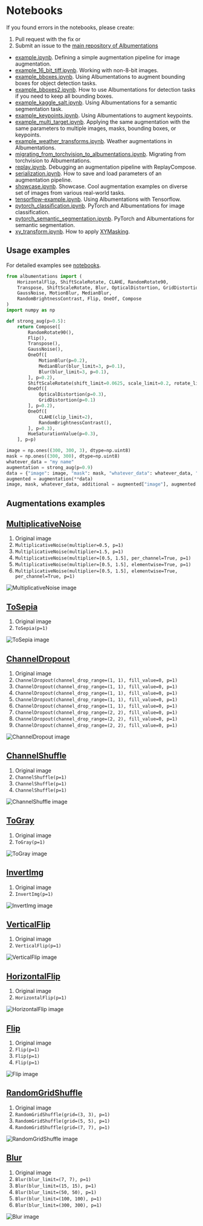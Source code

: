 # Notebooks

If you found errors in the notebooks, please create:

1. Pull request with the fix
or
2. Submit an issue to the [main repository of Albumentations](https://github.com/albumentations-team/albumentations/issues)

- [example.ipynb](notebooks/example.ipynb). Defining a simple augmentation pipeline for image augmentation.
- [example_16_bit_tiff.ipynb](notebooks/example_16_bit_tiff.ipynb). Working with non-8-bit images.
- [example_bboxes.ipynb](notebooks/example_bboxes.ipynb). Using Albumentations to augment bounding boxes for object detection tasks.
- [example_bboxes2.ipynb](notebooks/example_bboxes2.ipynb). How to use Albumentations for detection tasks if you need to keep all bounding boxes.
- [example_kaggle_salt.ipynb](notebooks/example_kaggle_salt.ipynb). Using Albumentations for a semantic segmentation task.
- [example_keypoints.ipynb](notebooks/example_keypoints.ipynb). Using Albumentations to augment keypoints.
- [example_multi_target.ipynb](notebooks/example_multi_target.ipynb). Applying the same augmentation with the same parameters to multiple images, masks, bounding boxes, or keypoints.
- [example_weather_transforms.ipynb](notebooks/example_weather_transforms.ipynb). Weather augmentations in Albumentations.
- [migrating_from_torchvision_to_albumentations.ipynb](notebooks/migrating_from_torchvision_to_albumentations.ipynb). Migrating from torchvision to Albumentations.
- [replay.ipynb](notebooks/replay.ipynb). Debugging an augmentation pipeline with ReplayCompose.
- [serialization.ipynb](notebooks/serialization.ipynb). How to save and load parameters of an augmentation pipeline.
- [showcase.ipynb](notebooks/showcase.ipynb). Showcase. Cool augmentation examples on diverse set of images from various real-world tasks.
- [tensorflow-example.ipynb](notebooks/tensorflow-example.ipynb). Using Albumentations with Tensorflow.
- [pytorch_classification.ipynb](notebooks/pytorch_classification.ipynb). PyTorch and Albumentations for image classification.
- [pytorch_semantic_segmentation.ipynb](notebooks/pytorch_semantic_segmentation.ipynb). PyTorch and Albumentations for semantic segmentation.
- [xy_transform.ipynb](notebooks/example_xymasking.ipynb). How to apply [XYMasking](https://albumentations.ai/docs/api_reference/augmentations/dropout/xy_masking/#xymasking-augmentation-augmentationsdropoutxy_masking).

## Usage examples

For detailed examples see [notebooks](https://github.com/albumentations-team/albumentations_examples/tree/master/notebooks).

```python
from albumentations import (
    HorizontalFlip, ShiftScaleRotate, CLAHE, RandomRotate90,
    Transpose, ShiftScaleRotate, Blur, OpticalDistortion, GridDistortion, HueSaturationValue,
    GaussNoise, MotionBlur, MedianBlur,
    RandomBrightnessContrast, Flip, OneOf, Compose
)
import numpy as np

def strong_aug(p=0.5):
    return Compose([
        RandomRotate90(),
        Flip(),
        Transpose(),
        GaussNoise(),
        OneOf([
            MotionBlur(p=0.2),
            MedianBlur(blur_limit=3, p=0.1),
            Blur(blur_limit=3, p=0.1),
        ], p=0.2),
        ShiftScaleRotate(shift_limit=0.0625, scale_limit=0.2, rotate_limit=45, p=0.2),
        OneOf([
            OpticalDistortion(p=0.3),
            GridDistortion(p=0.1)
        ], p=0.2),
        OneOf([
            CLAHE(clip_limit=2),
            RandomBrightnessContrast(),
        ], p=0.3),
        HueSaturationValue(p=0.3),
    ], p=p)

image = np.ones((300, 300, 3), dtype=np.uint8)
mask = np.ones((300, 300), dtype=np.uint8)
whatever_data = "my name"
augmentation = strong_aug(p=0.9)
data = {"image": image, "mask": mask, "whatever_data": whatever_data, "additional": "hello"}
augmented = augmentation(**data)
image, mask, whatever_data, additional = augmented["image"], augmented["mask"], augmented["whatever_data"], augmented["additional"]
```

## Augmentations examples

[MultiplicativeNoise]([MultiplicativeNoise](https://albumentations.readthedocs.io/en/latest/api/augmentations.html#albumentations.augmentations.transforms.MultiplicativeNoise))
-------------------

1. Original image
2. `MultiplicativeNoise(multiplier=0.5, p=1)`
3. `MultiplicativeNoise(multiplier=1.5, p=1)`
4. `MultiplicativeNoise(multiplier=[0.5, 1.5], per_channel=True, p=1)`
5. `MultiplicativeNoise(multiplier=[0.5, 1.5], elementwise=True, p=1)`
6. `MultiplicativeNoise(multiplier=[0.5, 1.5], elementwise=True, per_channel=True, p=1)`

![MultiplicativeNoise image](images/augs_examples/MultiplicativeNoise.jpg)

[ToSepia]([ToSepia](https://albumentations.readthedocs.io/en/latest/api/augmentations.html#albumentations.augmentations.transforms.ToSepia))
-------

1. Original image
2. `ToSepia(p=1)`

![ToSepia image](images/augs_examples/ToSepia.jpg)

[ChannelDropout]([ChannelDropout](https://albumentations.readthedocs.io/en/latest/api/augmentations.html#albumentations.augmentations.transforms.ChannelDropout))
--------------

1. Original image
2. `ChannelDropout(channel_drop_range=(1, 1), fill_value=0, p=1)`
3. `ChannelDropout(channel_drop_range=(1, 1), fill_value=0, p=1)`
4. `ChannelDropout(channel_drop_range=(1, 1), fill_value=0, p=1)`
5. `ChannelDropout(channel_drop_range=(1, 1), fill_value=0, p=1)`
6. `ChannelDropout(channel_drop_range=(1, 1), fill_value=0, p=1)`
7. `ChannelDropout(channel_drop_range=(2, 2), fill_value=0, p=1)`
8. `ChannelDropout(channel_drop_range=(2, 2), fill_value=0, p=1)`
9. `ChannelDropout(channel_drop_range=(2, 2), fill_value=0, p=1)`

![ChannelDropout image](images/augs_examples/ChannelDropout.jpg)

[ChannelShuffle]([ChannelShuffle](https://albumentations.readthedocs.io/en/latest/api/augmentations.html#albumentations.augmentations.transforms.ChannelShuffle))
--------------

1. Original image
2. `ChannelShuffle(p=1)`
3. `ChannelShuffle(p=1)`
4. `ChannelShuffle(p=1)`

![ChannelShuffle image](images/augs_examples/ChannelShuffle.jpg)


[ToGray]([ToGray](https://albumentations.readthedocs.io/en/latest/api/augmentations.html#albumentations.augmentations.transforms.ToGray))
------

1. Original image
2. `ToGray(p=1)`

![ToGray image](images/augs_examples/ToGray.jpg)


[InvertImg]([InvertImg](https://albumentations.readthedocs.io/en/latest/api/augmentations.html#albumentations.augmentations.transforms.InvertImg))
---------

1. Original image
2. `InvertImg(p=1)`

![InvertImg image](images/augs_examples/InvertImg.jpg)


[VerticalFlip]([VerticalFlip](https://albumentations.readthedocs.io/en/latest/api/augmentations.html#albumentations.augmentations.transforms.VerticalFlip))
------------

1. Original image
2. `VerticalFlip(p=1)`

![VerticalFlip image](images/augs_examples/VerticalFlip.jpg)


[HorizontalFlip]([HorizontalFlip](https://albumentations.readthedocs.io/en/latest/api/augmentations.html#albumentations.augmentations.transforms.HorizontalFlip))
--------------

1. Original image
2. `HorizontalFlip(p=1)`

![HorizontalFlip image](images/augs_examples/HorizontalFlip.jpg)

[Flip]([Flip](https://albumentations.readthedocs.io/en/latest/api/augmentations.html#albumentations.augmentations.transforms.Flip))
----

1. Original image
2. `Flip(p=1)`
3. `Flip(p=1)`
4. `Flip(p=1)`

![Flip image](images/augs_examples/Flip.jpg)

[RandomGridShuffle]([RandomGridShuffle](https://albumentations.readthedocs.io/en/latest/api/augmentations.html#albumentations.augmentations.transforms.RandomGridShuffle))
-----------------

1. Original image
2. `RandomGridShuffle(grid=(3, 3), p=1)`
3. `RandomGridShuffle(grid=(5, 5), p=1)`
4. `RandomGridShuffle(grid=(7, 7), p=1)`

![RandomGridShuffle image](images/augs_examples/RandomGridShuffle.jpg)

[Blur]([Blur](https://albumentations.readthedocs.io/en/latest/api/augmentations.html#albumentations.augmentations.transforms.Blur))
----

1. Original image
2. `Blur(blur_limit=(7, 7), p=1)`
3. `Blur(blur_limit=(15, 15), p=1)`
4. `Blur(blur_limit=(50, 50), p=1)`
5. `Blur(blur_limit=(100, 100), p=1)`
6. `Blur(blur_limit=(300, 300), p=1)`

![Blur image](images/augs_examples/Blur.jpg)
